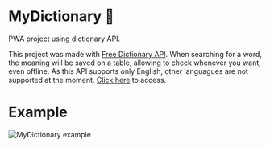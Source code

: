 # MyDictionary 📓
PWA project using dictionary API.

This project was made with [Free Dictionary API](https://dictionaryapi.dev/). When searching for a word, the meaning will be saved on a table, allowing to check whenever you want, even offline. As this API supports only English, other languagues are not supported at the moment. [Click here](https://mateusbrodrigues.github.io/MyDictionary/) to access.  

# Example

![MyDictionary example](https://github.com/user-attachments/assets/1c673e01-a19f-421f-9006-aae48c87c062)
